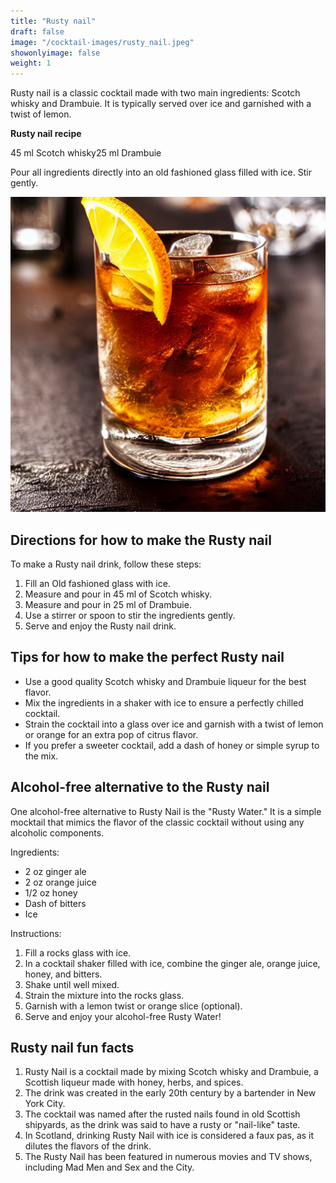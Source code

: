 ```yaml
---
title: "Rusty nail"
draft: false
image: "/cocktail-images/rusty_nail.jpeg"
showonlyimage: false
weight: 1
---
```


Rusty nail is a classic cocktail made with two main ingredients: Scotch whisky and Drambuie. It is typically served over ice and garnished with a twist of lemon.

<!--more-->

**Rusty nail recipe**

45 ml Scotch whisky25 ml Drambuie


Pour all ingredients directly into an old fashioned glass filled with ice. Stir gently.

![](/cocktail-images/rusty_nail.jpeg)


## Directions for how to make the Rusty nail

To make a Rusty nail drink, follow these steps:

1. Fill an Old fashioned glass with ice.
2. Measure and pour in 45 ml of Scotch whisky.
3. Measure and pour in 25 ml of Drambuie.
4. Use a stirrer or spoon to stir the ingredients gently.
5. Serve and enjoy the Rusty nail drink.

## Tips for how to make the perfect Rusty nail

- Use a good quality Scotch whisky and Drambuie liqueur for the best flavor.
- Mix the ingredients in a shaker with ice to ensure a perfectly chilled cocktail.
- Strain the cocktail into a glass over ice and garnish with a twist of lemon or orange for an extra pop of citrus flavor.
- If you prefer a sweeter cocktail, add a dash of honey or simple syrup to the mix.

## Alcohol-free alternative to the Rusty nail

One alcohol-free alternative to Rusty Nail is the "Rusty Water." It is a simple mocktail that mimics the flavor of the classic cocktail without using any alcoholic components.

Ingredients:
- 2 oz ginger ale
- 2 oz orange juice
- 1/2 oz honey
- Dash of bitters
- Ice

Instructions:
1. Fill a rocks glass with ice.
2. In a cocktail shaker filled with ice, combine the ginger ale, orange juice, honey, and bitters.
3. Shake until well mixed.
4. Strain the mixture into the rocks glass.
5. Garnish with a lemon twist or orange slice (optional).
6. Serve and enjoy your alcohol-free Rusty Water!

## Rusty nail fun facts

1. Rusty Nail is a cocktail made by mixing Scotch whisky and Drambuie, a Scottish liqueur made with honey, herbs, and spices.
2. The drink was created in the early 20th century by a bartender in New York City.
3. The cocktail was named after the rusted nails found in old Scottish shipyards, as the drink was said to have a rusty or "nail-like" taste.
4. In Scotland, drinking Rusty Nail with ice is considered a faux pas, as it dilutes the flavors of the drink.
5. The Rusty Nail has been featured in numerous movies and TV shows, including Mad Men and Sex and the City.
